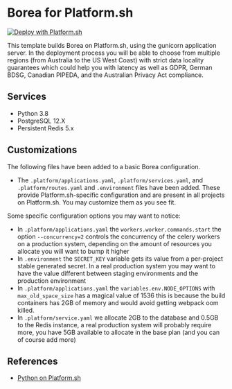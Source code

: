 # Borea for Platform.sh

[![Deploy with Platform.sh](https://platform.sh/images/deploy/deploy-button-lg-blue.svg)](https://console.platform.sh/projects/create-project/?template=https://github.com/posthog/posthog&utm_campaign=deploy_on_platform?utm_medium=button&utm_source=affiliate_links&utm_content=https://github.com/posthog/posthog)

This template builds Borea on Platform.sh, using the gunicorn application server. In the deployment process you will be able to choose from multiple regions (from Australia to the US West Coast) with strict data locality guarantees which could help you with latency as well as GDPR, German BDSG, Canadian PIPEDA, and the Australian Privacy Act compliance.

## Services

* Python 3.8
* PostgreSQL 12.X
* Persistent Redis 5.x

## Customizations

The following files have been added to a basic Borea configuration. 

* The `.platform/applications.yaml`, `.platform/services.yaml`, and `.platform/routes.yaml` and `.environment` files have been added.  These provide Platform.sh-specific configuration and are present in all projects on Platform.sh.  You may customize them as you see fit.

Some specific configuration options you may want to notice:

* In `.platform/applications.yaml` the `workers.worker.commands.start` the option `--concurrency=2` controls the concurrency of the celery workers on a production system, depending on the amount of resources you allocate you will want to bump it higher
* In `.environment` the `SECRET_KEY` variable gets its value from a per-project stable generated secret. In a real production system you may want to have the value different between staging environments and the production environment
* In `.platform/applications.yaml` the `variables.env.NODE_OPTIONS` with `max_old_space_size` has a magical value of 1536 this is because the build containers has 2GB of memory and would avoid getting webpack oom killed.
* In `.platform/service.yaml` we allocate 2GB to the database and 0.5GB to the Redis instance, a real production system will probably require more, you have 5GB available to allocate in the base plan (and you can of course add more)

## References

* [Python on Platform.sh](https://docs.platform.sh/languages/python.html)
